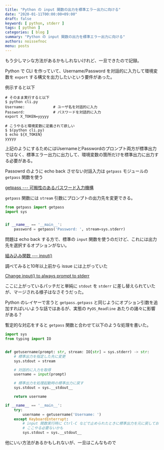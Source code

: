 ```yaml
---
title: "Python の input 関数の出力を標準エラー出力に向ける"
date: "2020-01-11T00:00:00+09:00"
draft: false
keyword: [ python, stderr ]
tags: [ python ]
categories: [ blog ]
summary: "Python の input 関数の出力を標準エラー出力に向ける"
authors: noissefnoc
menu: posts
---
```


もう少しマシな方法があるかもしれないけれど、一旦できたので記録。

Python で CLI を作っていて、Username/Password を対話的に入力して環境変数を `export` する構文を出力したいという要件があった。

例示すると以下

``` console
# そのまま実行すると以下
$ python cli.py
Username:             # ユーザ名を対話的に入力
Password:             # パスワードを対話的に入力
export X_TOKEN=yyyyy

# こうやると環境変数に定義されて欲しい
$ $(python cli.py)
$ echo ${X_TOKEN}
yyyyy
```

上記のようにするためにはUsernameとPasswordのプロンプト両方が標準出力ではなく、標準エラー出力に出力して、環境変数の箇所だけを標準出力に出力する必要がある。


Passowrd のように echo back させない対話入力は `getpass` モジュールの `getpass` 関数を使う

[getpass --- 可搬性のあるパスワード入力機構](https://docs.python.org/ja/3/library/getpass.html)

`getpass` 関数には `stream` 引数にプロンプトの出力先を変更できる。

``` python
from getpass import getpass
import sys


if __name__ == '__main__':
    password = getpass('Password: ', stream=sys.stderr)
```

問題は echo back する方で、標準の `input` 関数を使うのだけど、これには出力先を選択するオプションがない。

[組み込み関数 --- input()](https://docs.python.org/ja/3/library/functions.html#input)

調べてみると10年以上前から issue には上がっていた

[Change input() to always prompt to stderr](https://bugs.python.org/issue1927)

ここに上がっているパッチだと単純に `stdout` を `stderr` に差し替えられていたが、マージされる様子はなさそうだった。

Python のレイヤーで言うと `getpass.getpass` と同じようにオプション引数を追加すればいいような話ではあるが、実態の `PyOS_Readline` あたりの諸々に影響がある？

暫定的な対応をすると `getpass` 関数と合わせて以下のような処理を書いた。

``` python
import sys
from typing import IO


def getusername(prompt: str, stream: IO[str] = sys.stderr) -> str:
    # 標準出力を指定した先に変更
    sys.stdout = stream

    # 対話的に入力を取得
    username = input(prompt)

    # 標準出力を処理起動時の標準出力に戻す
    sys.stdout = sys.__stdout__

    return username

if __name__ == '__main__':
    try:
        username = getusername('Username: ')
    except KeyboardInterrupt:
        # input 関数実行時に Ctrl-C などで止められたときに標準出力を元に戻しておく
        # ここやる必要ないかも
        sys.stdout = sys.__stdout__
```

他にいい方法があるかもしれないが、一旦はこんなもので

